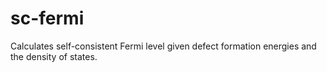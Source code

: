 # sc-fermi
Calculates self-consistent Fermi level given defect formation energies and the density of states.
